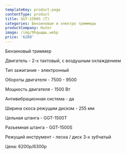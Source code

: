 ```yaml
---
templateKey: product-page
contentType: product
title: GGT-1500S (T)
categories: Бензиновые и электро триммеры
productCompany: Huter
image: /img/9hqьщщь.webp
price: '6200'
---
```

Бензиновый триммер

Двигатель - 2-х тактовый, с воздушным охлаждением

Тип зажигания - электронный

Обороты двигателя - 7500 - 9500

Мощность двигателя - 1500 Вт

Антивибрационная система - да

Ширина скоса режущим диском - 255 мм

Цельная штанга - GGT-1500T

Разъемная штанга - GGT-1500S

Режущий инструмент - леска / диск 3-х зубчатый

Цена: 6200р/6300р

